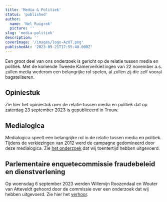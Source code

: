 ```yaml
---
title: 'Media & Politiek'
status: 'published'
author:
  name: 'Nel Ruigrok'
  picture: ''
slug: 'media-politiek'
description: ''
coverImage: '/images/logo-AzOT.png'
publishedAt: '2023-09-21T17:55:40.000Z'
---
```


Een groot deel van ons onderzoek is gericht op de relatie tussen media en politiek. Met de komende Tweede Kamerverkiezingen van 22 november a.s. zullen media wederom een belangrijke rol spelen, al zullen zij die zelf vooral bagateliseren.

## Opiniestuk

Zie hier het opiniestuk over de relatie tussen media en politiek dat op zaterdag 23 september 2023 is gepubliceerd in Trouw.

## Medialogica

Medialogica speelt een belangrijke rol in de relatie tussen media en politiek. Tijdens de verkiezingen van 2012 werd de campagne gedomineerd door deze medialogica. Zie [het onderzoek](/uploads/2017_verkiezingen.pdf) dat wij toentertijd hebben uitgevoerd.

## Parlementaire enquetecommissie fraudebeleid en dienstverlening

Op woensdag 6 september 2023 werden Willemijn Roozendaal en Wouter van Atteveldt gehoord door de commissie over een onderzoek dat wij hebben uitgevoerd. Zie hier het [verhoor](https://debatgemist.tweedekamer.nl/debatten/parlementaire-enqu%C3%AAtecommissie-fraudebeleid-en-dienstverlening-%E2%80%93-openbaar-verhoor-de-heer).

